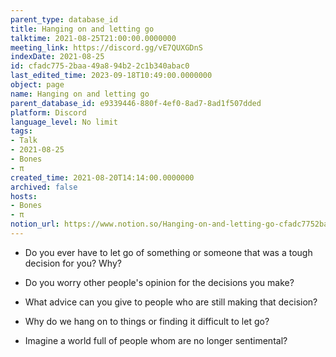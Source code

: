 ```yaml
---
parent_type: database_id
title: Hanging on and letting go
talktime: 2021-08-25T21:00:00.0000000
meeting_link: https://discord.gg/vE7QUXGDnS
indexDate: 2021-08-25
id: cfadc775-2baa-49a8-94b2-2c1b340abac0
last_edited_time: 2023-09-18T10:49:00.0000000
object: page
name: Hanging on and letting go
parent_database_id: e9339446-880f-4ef0-8ad7-8ad1f507dded
platform: Discord
language_level: No limit
tags:
- Talk
- 2021-08-25
- Bones
- π
created_time: 2021-08-20T14:14:00.0000000
archived: false
hosts:
- Bones
- π
notion_url: https://www.notion.so/Hanging-on-and-letting-go-cfadc7752baa49a894b22c1b340abac0
---
```


   - Do you ever have to let go of something or someone that was a tough decision for you? Why?



   - Do you worry other people's opinion for the decisions you make?
   - What advice can you give to people who are still making that decision?
   - Why do we hang on to things or finding it difficult to let go?
   - Imagine a world full of people whom are no longer sentimental?









